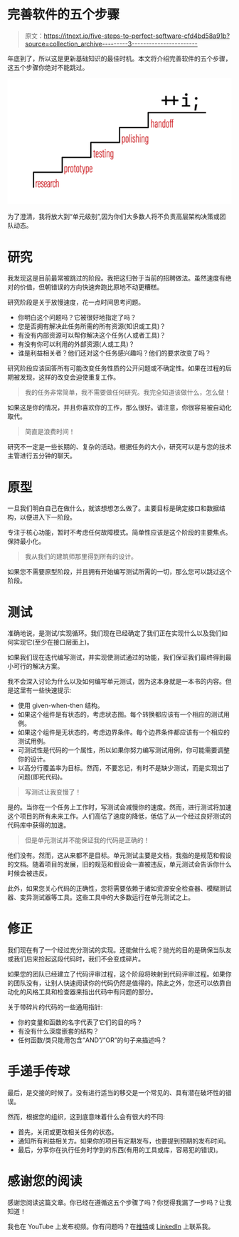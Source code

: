 # 完善软件的五个步骤

> 原文：<https://itnext.io/five-steps-to-perfect-software-cfd4bd58a91b?source=collection_archive---------3----------------------->

年底到了，所以这是更新基础知识的最佳时机。本文将介绍完善软件的五个步骤，这五个步骤你绝对不能跳过。

![](img/8b0923e2e118ee7abaf753707c78d7c7.png)

为了澄清，我将放大到“单元级别”,因为你们大多数人将不负责高层架构决策或团队动态。

# 研究

我发现这是目前最常被跳过的阶段。我把这归咎于当前的招聘做法。虽然速度有绝对的价值，但朝错误的方向快速奔跑比原地不动更糟糕。

研究阶段是关于放慢速度，花一点时间思考问题。

*   你明白这个问题吗？它被很好地指定了吗？
*   您是否拥有解决此任务所需的所有资源(知识或工具)？
*   有没有内部资源可以帮你解决这个任务(人或者工具)？
*   有没有你可以利用的外部资源(人或工具)？
*   谁是利益相关者？他们还对这个任务感兴趣吗？他们的要求改变了吗？

研究阶段应该回答所有可能改变任务性质的公开问题或不确定性。如果在过程的后期被发现，这样的改变会迫使重复工作。

> 我的任务非常简单，我不需要做任何研究。我完全知道该做什么，怎么做！

如果这是你的情况，并且你喜欢你的工作，那么很好。请注意，你很容易被自动化取代。

> 简直是浪费时间！

研究不一定是一些长期的、复杂的活动。根据任务的大小，研究可以是与您的技术主管进行五分钟的聊天。

# 原型

一旦我们明白自己在做什么，就该想想怎么做了。主要目标是确定接口和数据结构，以便进入下一阶段。

专注于核心功能，暂时不考虑任何故障模式。简单性应该是这个阶段的主要焦点。保持最小化。

> 我从我们的建筑师那里得到所有的设计。

如果您不需要原型阶段，并且拥有开始编写测试所需的一切，那么您可以跳过这个阶段。

# 测试

准确地说，是测试/实现循环。我们现在已经确定了我们正在实现什么以及我们如何实现它(至少在接口层面上)。

如果我们现在迭代编写测试，并实现使测试通过的功能，我们保证我们最终得到最小可行的解决方案。

我不会深入讨论为什么以及如何编写单元测试，因为这本身就是一本书的内容。但是这里有一些快速提示:

*   使用 given-when-then 结构。
*   如果这个组件是有状态的，考虑状态图。每个转换都应该有一个相应的测试用例。
*   如果这个组件是无状态的，考虑边界条件。每个边界条件都应该有一个相应的测试用例。
*   可测试性是代码的一个属性，所以如果你努力编写测试用例，你可能需要调整你的设计。
*   以高分行覆盖率为目标。然而，不要忘记，有时不是缺少测试，而是实现出了问题(即死代码)。

> 写测试让我变慢了！

是的。当你在一个任务上工作时，写测试会减慢你的速度。然而，进行测试将加速这个项目的所有未来工作。人们高估了速度的降低，低估了从一个经过良好测试的代码库中获得的加速。

> 但是单元测试并不能保证我的代码是正确的！

他们没有。然而，这从来都不是目标。单元测试主要是文档，我指的是规范和假设的文档。随着项目的发展，旧的规范和假设会一直被违反，单元测试会告诉你什么时候会被违反。

此外，如果您关心代码的正确性，您将需要依赖于诸如资源安全检查器、模糊测试器、变异测试器等工具。这些工具中的大多数运行在单元测试之上。

# 修正

我们现在有了一个经过充分测试的实现。还能做什么呢？抛光的目的是确保当队友或我们后来捡起这段代码时，我们不会变成碎片。

如果您的团队已经建立了代码评审过程，这个阶段将映射到代码评审过程。如果你的团队没有，让别人快速阅读你的代码仍然是值得的。除此之外，您还可以依靠自动化的风格工具和检查器来指出代码中有问题的部分。

关于带碎片的代码的一些通用指针:

*   你的变量和函数的名字代表了它们的目的吗？
*   有没有什么深度嵌套的结构？
*   任何函数/类只能用包含“AND”/“OR”的句子来描述吗？

# 手递手传球

最后，是交接的时候了。没有进行适当的移交是一个常见的、具有潜在破坏性的错误。

然而，根据您的组织，这到底意味着什么会有很大的不同:

*   首先，关闭或更改相关任务的状态。
*   通知所有利益相关方。如果你的项目有定期发布，也要提到预期的发布时间。
*   最后，分享你在执行任务时学到的东西(有用的工具或库，容易犯的错误)。

# 感谢您的阅读

感谢您阅读这篇文章。你已经在遵循这五个步骤了吗？你觉得我漏了一步吗？让我知道！

我也在 YouTube 上发布视频。你有问题吗？在[推特](https://twitter.com/SimonToth83)或 [LinkedIn](https://www.linkedin.com/in/simontoth) 上联系我。